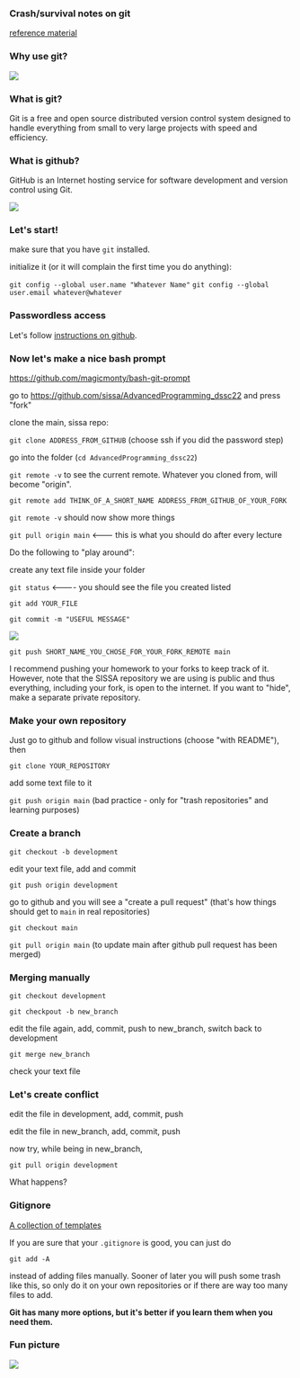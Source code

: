 ### Crash/survival notes on git

[reference material](https://git-scm.com/book/en/v2)

### Why use git?

![](pictures/final.jpg) 

### What is git?

Git is a free and open source distributed version control system designed to handle everything from small to very large projects with speed and efficiency.

### What is github?

GitHub is an Internet hosting service for software development and version control using Git.

![](pictures/git_cartoon.png) 

### Let's start!

make sure that you have `git` installed.

initialize it (or it will complain the first time you do anything):

`git config --global user.name "Whatever Name"`
`git config --global user.email whatever@whatever`

### Passwordless access

Let's follow [instructions on github](https://docs.github.com/en/authentication/connecting-to-github-with-ssh/checking-for-existing-ssh-keys).

### Now let's make a nice bash prompt

https://github.com/magicmonty/bash-git-prompt


go to https://github.com/sissa/AdvancedProgramming_dssc22 and press "fork"

clone the main, sissa repo:

`git clone ADDRESS_FROM_GITHUB` (choose ssh if you did the password step)

go into the folder  (`cd AdvancedProgramming_dssc22`)

`git remote -v` to see the current remote. Whatever you cloned from, will become "origin".

`git remote add THINK_OF_A_SHORT_NAME ADDRESS_FROM_GITHUB_OF_YOUR_FORK`

`git remote -v` should now show more things

`git pull origin main` <--- this is what you should do after every lecture

Do the following to "play around":

create any text file inside your folder 

`git status` <---- you should see the file you created listed

`git add YOUR_FILE`

`git commit -m "USEFUL MESSAGE"`

![](pictures/git_commit.png)

`git push SHORT_NAME_YOU_CHOSE_FOR_YOUR_FORK_REMOTE main`

I recommend pushing your homework to your forks to keep track of it. However, note that the SISSA repository we are using is public and thus everything, including your fork, is open to the internet. If you want to "hide", make a separate private repository.


### Make your own repository 


Just go to github and follow visual instructions (choose "with README"), then 

`git clone YOUR_REPOSITORY`

add some text file to it

`git push origin main` (bad practice - only for "trash repositories" and learning purposes)

### Create a branch

`git checkout -b development`

edit your text file, add and commit

`git push origin development`

go to github and you will see a "create a pull request" (that's how things should get to `main` in real repositories)

`git checkout main`

`git pull origin main` (to update main after github pull request has been merged)

### Merging manually

`git checkout development`

`git checkpout -b new_branch`

edit the file again, add, commit, push to new_branch, switch back to development

`git merge new_branch`

check your text file

### Let's create conflict

edit the file in development, add, commit, push

edit the file in new_branch, add, commit, push

now try, while being in new_branch,

`git pull origin development`

What happens?


### Gitignore

[A collection of templates](https://github.com/github/gitignore)

If you are sure that your `.gitignore` is good, you can just do 

```
git add -A
```

instead of adding files manually. Sooner of later you will push some trash like this, so only do it on your own repositories or if there are way too many files to add.

**Git has many more options, but it's better if you learn them when you need them.** 


### Fun picture

![](pictures/fire.png)







